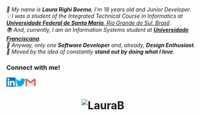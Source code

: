 <p>
  <em>
    🎀 My name is <b>Laura Righi Boemo</b>, I'm 18 years old and Junior Developer. </br>💡  I was a student of the Integrated Technical Course in Informatics at <a href="https://www.ufsm.br/"> <b>Universidade Federal de Santa Maria</b>, Rio Grande do Sul, Brasil</a>.</br>📚  And, currently, I am an Information Systems student at <a href="https://www.ufn.edu.br/"> <b>Universidade Franciscana</b></a>. </br>👾  Anyway, only one <b>Software Developer</b> and, already, <b>Design Enthusiast</b>. </br>🚀  Moved by the idea of constantly <b>stand out by doing what I love</b>.</br>
  </em>  
</p>

### Connect with me!&nbsp; 
<a href="https://www.linkedin.com/in/LauraBoemo/">
  <img align="left" alt="Laura Boemo | Linkedin" width="24px" src="https://github.com/LauraBoemo/LauraBoemo/blob/main/LauraGifImagem/Linkedin.svg" />
</a> &nbsp;&nbsp;
<a href="https://twitter.com/LauraButForCode">
  <img align="left" alt="Laura Boemo | Twitter" width="26px" src="https://github.com/LauraBoemo/LauraBoemo/blob/main/LauraGifImagem/Twitter.svg" />
</a> &nbsp;&nbsp;
<a href="mailto:lauraboemo@gmail.com">
  <img align="left" alt="Laura Boemo | Gmail" width="26px" src="https://github.com/LauraBoemo/LauraBoemo/blob/main/LauraGifImagem/Gmail.svg" />
</a>

<h1 align="center">
<img alt="LauraB" src="https://github-readme-stats.vercel.app/api?username=LauraBoemo&show_icons=true&hide_border=true" />
</h1>
